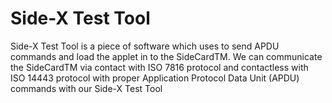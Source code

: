 # Side-X Test Tool #

Side-X Test Tool is a piece of software which uses to send APDU commands and load the applet in to the SideCardTM. We can communicate the SideCardTM via contact with ISO 7816 protocol and contactless with ISO 14443 protocol with proper Application Protocol Data Unit (APDU) commands with our Side-X Test Tool


